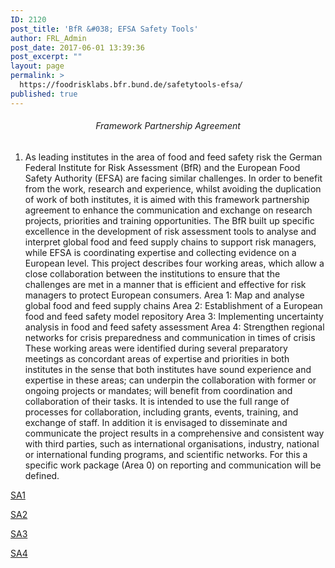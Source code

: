 ```yaml
---
ID: 2120
post_title: 'BfR &#038; EFSA Safety Tools'
author: FRL_Admin
post_date: 2017-06-01 13:39:36
post_excerpt: ""
layout: page
permalink: >
  https://foodrisklabs.bfr.bund.de/safetytools-efsa/
published: true
---
```

<h6 style="text-align: center;">Framework Partnership Agreement</h6>
<ol>
 	<li>As leading institutes in the area of food and feed safety risk the German Federal Institute for Risk Assessment (BfR) and the European Food Safety Authority (EFSA) are facing similar challenges. In order to benefit from the work, research and experience, whilst avoiding the duplication of work of both institutes, it is aimed with this framework partnership agreement to enhance the communication and exchange on research projects, priorities and training opportunities.
The BfR built up specific excellence in the development of risk assessment tools to analyse and interpret global food and feed supply chains to support risk managers, while EFSA is coordinating expertise and collecting evidence on a European level.
This project describes four working areas, which allow a close collaboration between the institutions to ensure that the challenges are met in a manner that is efficient and effective for risk managers to protect European consumers.
Area 1: Map and analyse global food and feed supply chains
Area 2: Establishment of a European food and feed safety model repository
Area 3: Implementing uncertainty analysis in food and feed safety assessment
Area 4: Strengthen regional networks for crisis preparedness and communication in times of crisis
These working areas were identified during several preparatory meetings as concordant areas of expertise and priorities in both institutes in the sense that both institutes
have sound experience and expertise in these areas;
can underpin the collaboration with former or ongoing projects or mandates;
will benefit from coordination and collaboration of their tasks.
It is intended to use the full range of processes for collaboration, including grants, events, training, and exchange of staff.
In addition it is envisaged to disseminate and communicate the project results in a comprehensive and consistent way with third parties, such as international organisations, industry, national or international funding programs, and scientific networks. For this a specific work package (Area 0) on reporting and communication will be defined.</li>
</ol>
<a href="https://foodrisklabs.bfr.bund.de/safetytools-efsa-sa1/">SA1</a>

<a href="https://foodrisklabs.bfr.bund.de/sa2/">SA2</a>

<a href="https://foodrisklabs.bfr.bund.de/sa3/">SA3</a>

<a href="https://foodrisklabs.bfr.bund.de/sa4/">SA4</a>